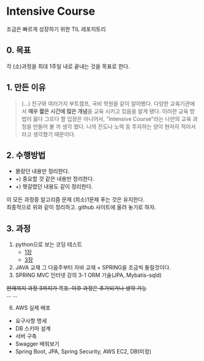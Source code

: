 # Intensive Course 
조금은 빠르게 성장하기 위한 TIL 레포지토리  

## 0. 목표
각 (소)과정을 최대 1주일 내로 끝내는 것을 목표로 한다.

## 1. 만든 이유
> (...) 친구와 여러가지 부트캠프, 국비 학원을 같이 알아봤다. 다양한 교육기관에서 **매우 짧은 시간에 많은 개념**을 교육 시키고 있음을 알게 됐다.
> 이러한 교육 방법이 옳다 그르다 할 입장은 아니어서, "Intensive Course"라는 나만의 교육 과정을 만들어 볼 까 생각 했다. 나의 진도나 노력 등 투자하는 양이 현저히 적어서 라고 생각했기 때문이다.

## 2. 수행방법
- 몰랐던 내용만 정리한다.
- +) 중요할 것 같은 내용만 정리한다.
- +) 헷갈렸던 내용도 같이 정리한다.  

이 모든 과정중 알고리즘 문제 (최소)1문제 푸는 것은 유지한다.  
최종적으로 위와 같이 정리하고. github 사이트에 올려 놓기로 하자.  


## 3. 과정
1. python으로 보는 코딩 테스트  
	- [1장](https://github.com/KYankee6/intensive-course/blob/main/Week1/python-for-coding-test/1/1%EC%9E%A5.md)
	- [3장](https://github.com/KYankee6/intensive-course/blob/main/Week1/python-for-coding-test/3/greedy.md)
2. JAVA 교재
그 다음주부터 자바 교재 + SPRING을 조금씩 돌릴것이다.
3. SPRING MVC 인터넷 강의
	3-1 ORM 기술(JPA, Mybatis-sqld)  
 
~~현재까지 과정 3까지가 목표. 이후 과정은 추가되거나 생략 가능~~  
...
...  

6. AWS 실제 배포
  - 요구사항 명세
  - DB 스키마 설계
  - 서버 구축
  - Swagger 배워보기
  - Spring Boot, JPA, Spring Security, AWS EC2, DB(미정)

